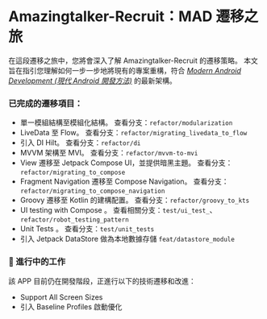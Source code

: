 # **Amazingtalker-Recruit：MAD 遷移之旅**

在這段遷移之旅中，您將會深入了解 Amazingtalker-Recruit 的遷移策略。
本文旨在指引您理解如何一步一步地將現有的專案重構，符合 [_Modern Android Development (現代 Android 開發方法)_](https://developer.android.com/modern-android-development) 的最新架構。

### 已完成的遷移項目：

- 單一模組結構至模組化結構。 查看分支：`refactor/modularization`
- LiveData 至 Flow。 查看分支：`refactor/migrating_livedata_to_flow`
- 引入 DI Hilt。 查看分支：`refactor/di`
- MVVM 架構至 MVI。 查看分支：`refactor/mvvm-to-mvi`
- View 遷移至 Jetpack Compose UI，並提供暗黑主題。 查看分支：`refactor/migrating_to_compose`
- Fragment Navigation 遷移至 Compose Navigation。 查看分支：`refactor/migrating_to_compose_navigation`
- Groovy 遷移至 Kotlin 的建構配置。 查看分支：`refactor/groovy_to_kts`
- UI testing with Compose 。 查看相關分支：`test/ui_test_`、`refactor/robot_testing_pattern`
- Unit Tests 。 查看分支：`test/unit_tests`
- 引入 Jetpack DataStore 做為本地數據存儲  `feat/datastore_module`

### 🚧 進行中的工作

該 APP 目前仍在開發階段，正進行以下的技術遷移和改進：
- Support All Screen Sizes
- 引入 Baseline Profiles 啟動優化
